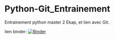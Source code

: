 # Python-Git_Entrainement
Entrainement python master 2 Ekap, et lien avec Git.

lien binder: [![Binder](https://mybinder.org/badge_logo.svg)](https://mybinder.org/v2/gh/AndreAng1/Python-Git_Entrainement/main?filepath=entrainement%20python%20M2.ipynb)

